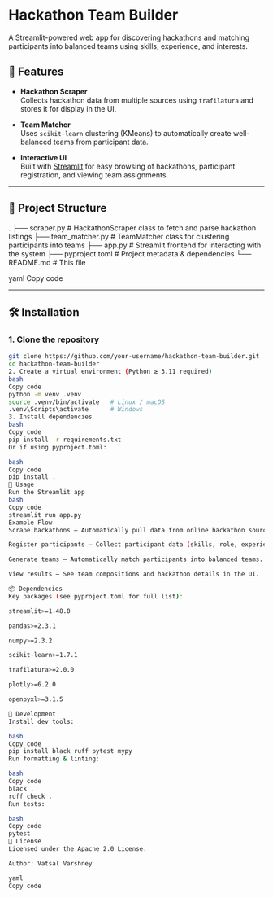 # Hackathon Team Builder

A Streamlit-powered web app for discovering hackathons and matching participants into balanced teams using skills, experience, and interests.

## 📌 Features

- **Hackathon Scraper**  
  Collects hackathon data from multiple sources using `trafilatura` and stores it for display in the UI.
  
- **Team Matcher**  
  Uses `scikit-learn` clustering (KMeans) to automatically create well-balanced teams from participant data.

- **Interactive UI**  
  Built with [Streamlit](https://streamlit.io) for easy browsing of hackathons, participant registration, and viewing team assignments.

---

## 📂 Project Structure

.
├── scraper.py # HackathonScraper class to fetch and parse hackathon listings
├── team_matcher.py # TeamMatcher class for clustering participants into teams
├── app.py # Streamlit frontend for interacting with the system
├── pyproject.toml # Project metadata & dependencies
└── README.md # This file

yaml
Copy code

---

## 🛠 Installation

### 1. Clone the repository
```bash
git clone https://github.com/your-username/hackathon-team-builder.git
cd hackathon-team-builder
2. Create a virtual environment (Python ≥ 3.11 required)
bash
Copy code
python -m venv .venv
source .venv/bin/activate   # Linux / macOS
.venv\Scripts\activate      # Windows
3. Install dependencies
bash
Copy code
pip install -r requirements.txt
Or if using pyproject.toml:

bash
Copy code
pip install .
🚀 Usage
Run the Streamlit app
bash
Copy code
streamlit run app.py
Example Flow
Scrape hackathons – Automatically pull data from online hackathon sources.

Register participants – Collect participant data (skills, role, experience, interests).

Generate teams – Automatically match participants into balanced teams.

View results – See team compositions and hackathon details in the UI.

📦 Dependencies
Key packages (see pyproject.toml for full list):

streamlit>=1.48.0

pandas>=2.3.1

numpy>=2.3.2

scikit-learn>=1.7.1

trafilatura>=2.0.0

plotly>=6.2.0

openpyxl>=3.1.5

🧪 Development
Install dev tools:

bash
Copy code
pip install black ruff pytest mypy
Run formatting & linting:

bash
Copy code
black .
ruff check .
Run tests:

bash
Copy code
pytest
📜 License
Licensed under the Apache 2.0 License.

Author: Vatsal Varshney

yaml
Copy code
